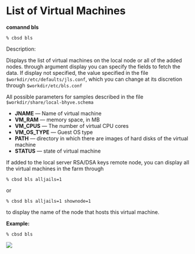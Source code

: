 # List of Virtual Machines

**comannd bls**

```
% cbsd bls
```
Description:

Displays the list of virtual machines on the local node or all of the added nodes. through argument display you can specify the fields to fetch the data. If display not specified, the value specified in the file `$workdir/etc/defaults/jls.conf`, which you can change at its discretion through `$workdir/etc/bls.conf`

All possible parameters for samples described in the file `$workdir/share/local-bhyve.schema`

*  **JNAME** — Name of virtual machine
*  **VM_RAM** — memory space, in MB
*  **VM_CPUS** — The number of virtual CPU cores
*  **VM_OS_TYPE** — Guest OS type
*  **PATH** — directory in which there are images of hard disks of the virtual machine
*  **STATUS** — state of virtual machine

If added to the local server RSA/DSA keys remote node, you can display all the virtual machines in the farm through

```
% cbsd bls alljails=1
```
or

```
% cbsd bls alljails=1 shownode=1
```

to display the name of the node that hosts this virtual machine.

**Example:**


```
% cbsd bls
```

![](https://www.bsdstore.ru/img/bls1.png)
